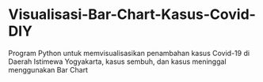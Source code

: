 # Visualisasi-Bar-Chart-Kasus-Covid-DIY
Program Python untuk memvisualisasikan penambahan kasus Covid-19 di Daerah Istimewa Yogyakarta, kasus sembuh, dan kasus meninggal menggunakan Bar Chart
